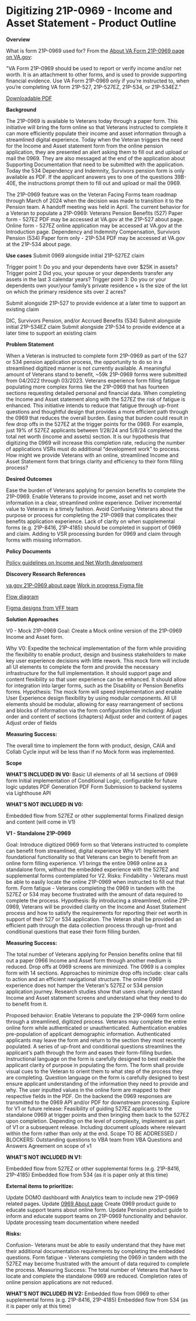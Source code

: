 # Digitizing 21P-0969 - Income and Asset Statement - Product Outline 

**Overview**

What is form 21P-0969 used for? From the [About VA Form 21P-0969 page on VA.gov](https://staging.va.gov/find-forms/about-form-21p-0969/):

"VA Form 21P-0969 should be used to report or verify income and/or net worth.  It is an attachment to other forms, and is used to provide supporting financial evidence. Use VA Form 21P-0969 only if you’re instructed to, when you’re completing VA form 21P-527, 21P-527EZ, 21P-534, or 21P-534EZ."

[Downloadable PDF](https://www.va.gov/find-forms/about-form-21p-0969/#:~:text=Download%20VA%20Form-,21P,-%2D0969%20(PDF))

**Background**

The 21P-0969 is available to Veterans today through a paper form.  This initiative will bring the form online so that Veterans instructed to complete it can more efficiently populate their income and asset information through a streamlined digital experience.
Today when the Veteran triggers the need for the Income and Asset statement form from the online pension application, they are presented an alert asking them to fill out and upload or mail the 0969.  They are also messaged at the end of the application about Supporting Documentation that need to be submitted with the application.
Today the 534 Dependency and Indemnity, Survivors pension form is only available as PDF.  If the applicant answers yes to one of the questions 39B-40E, the instructions prompt them to fill out and upload or mail the 0969.

The 21P-0969 feature was on the Veteran Facing Forms team roadmap through March of 2024 when the decision was made to transition it to the Pension team.  A handoff meeting was held in April.
The current behavior for a Veteran to populate a 21P-0969:
Veterans Pension Benefits (527)
Paper form - 527EZ PDF may be accessed at VA.gov at the 21P-527 about page.
Online form - 527EZ online application may be accessed at VA.gov at the Introduction page.
Dependency and Indemnity Compensation, Survivors Pension (534)
Paper form only - 21P-534 PDF may be accessed at VA.gov at the 21P-534 about page.

**Use cases**
Submit 0969 alongside initial 21P-527EZ claim

Trigger point 1: Do you and your dependents have over $25K in assets?
Trigger point 2 Did you, your spouse or your dependents transfer any assets in the last 3 calendar years?
Trigger point 3: Do you or your dependents own your/your family’s private residence + Is the size of the lot on which the primary residence sits over 2 acres?

Submit alongside 21P-527 to provide evidence at a later time to support an existing claim
 
DIC, Survivors Pension, and/or Accrued Benefits (534)
Submit alongside initial 21P-534EZ claim
Submit alongside 21P-534 to provide evidence at a later time to support an existing claim

**Problem Statement**

When a Veteran is instructed to complete form 21P-0969 as part of the 527 or 534 pension application process,  the opportunity to do so in a streamlined digitized manner is not currently available.    A meaningful amount of Veterans stand to benefit,  ~59k 21P-0969 forms were submitted from 04/2022 through 03/2023. 
Veterans experience form filling fatigue populating more complex forms like the 21P-0969 that has fourteen sections requesting detailed personal and financial data.  When completing the Income and Asset statement along with the 527EZ the risk of fatigue is enhanced.  This initiative intends to reduce that fatigue through up-front questions and thoughtful design that provides a more efficient path through the 0969 that reduces the overall burden.  Easing that burden could result in few drop offs in the 527EZ at the trigger points for the 0969. For example, just 19% of 527EZ applicants between 1/28/24 and 5/8/24 completed the total net worth (income and assets) section.  It is our hypothesis that digitizing the 0969 will increase this completion rate, reducing the number of applications VSRs must do additional “development work” to process.
How might we provide Veterans with an online, streamlined Income and Asset Statement form that brings clarity and efficiency to their form filling process?

**Desired Outcomes**

Ease the burden of Veterans applying for pension benefits to complete the 21P-0969.
Enable Veterans to  provide income, asset and net worth information in a clear, streamlined online experience. 
Deliver incremental value to Veterans in a timely fashion.
Avoid
Confusing Veterans about the purpose or process for completing the 21P-0969 that complicates their benefits application experience.
Lack of clarity on when supplemental forms (e.g. 21P-8416, 21P-4185) should be completed in support of 0969 and claim.
Adding to VSR processing burden for 0969 and claim through forms with missing information.

**Policy Documents**

[Policy guidelines on Income and Net Worth development](https://www.knowva.ebenefits.va.gov/system/templates/selfservice/va_ssnew/help/customer/locale/en-US/portal/554400000001018/content/554400000178674/M21-1-Part-IX-Subpart-i-Chapter-3-Section-A-General-Information-on-Income-and-Net-Worth-Development?query=0969)

**Discovery Research References**

[va.gov 21P-0969 about page](https://www.va.gov/find-forms/about-form-21p-0969/)
[Work in progress Figma file](https://www.figma.com/file/tJhSwyQorlgdVPC2UKx1fQ/WIP---21P-0969-Income-and-Asset?type=design&node-id=0-1&mode=design&t=WNEUMmB2kNt706wv-0)

[Flow diagram](https://app.mural.co/t/departmentofveteransaffairs9999/m/departmentofveteransaffairs9999/1716990611183/ae454eca4402d95d1d1f82d8a55d901f43bee6e1?sender=ud143866fd5369378295a0267)

[Figma designs from VFF team](https://www.figma.com/design/tJhSwyQorlgdVPC2UKx1fQ/WIP---21P-0969-Income-and-Asset?node-id=0-1&t=fj1AJefI1lxkTs5h-0)


**Solution Approaches**

V0 - Mock 21P-0969
Goal: Create a Mock online version of the 21P-0969 Income and Asset form.  

Why V0: Expedite the technical implementation of the form while providing the flexibility to enable product, design and business stakeholders to make key user experience decisions with little rework.  This mock form will include all UI elements to complete the form and provide the necessary infrastructure for the full implementation. It should support page and content flexibility so that user experience can be enhanced. It should allow for integration into larger forms, such as the Disability or Pension Benefits forms.
Hypothesis:
The mock form will speed implementation and enable User Experience design flexibility by using modular components. All UI elements should be modular, allowing for easy rearrangement of sections and blocks of information via the form configuration file including:
Adjust order and content of sections (chapters) 
Adjust order and content of pages
Adjust order of fields

**Measuring Success:**

The overall time to implement the form with product, design, CAIA and Collab Cycle input will be less than if no Mock form was implemented.

**Scope**

**WHAT’S INCLUDED IN V0:**
Basic UI elements of all 14 sections of 0969 form
Initial implementation of Conditional Logic, configurable for future logic updates
PDF Generation
PDF Form Submission to backend systems via Lighthouse API


**WHAT’S NOT INCLUDED IN V0:**

Embedded flow from 527EZ or other supplemental forms 
Finalized design and content (will come in V1)


**V1 - Standalone 21P-0969**

Goal: Introduce digitized 0969 form so that Veterans instructed to complete can benefit from streamlined, digital experience
Why V1: Implement foundational functionality so that Veterans can begin to benefit from an online form filling experience.  V1 brings the entire 0969 online as a standalone form, without the embedded experience with the 527EZ and supplemental forms contemplated for V2.
Risks:
Findability - Veterans must be able to easily locate the online 21P-0969 when instructed to fill out that form.
Form fatigue - Veterans completing the 0969 in tandem with the 527EZ or 534 may become frustrated with the amount of data required to complete the process.
Hypothesis:
By introducing a streamlined, online 21P-0969, Veterans will be provided clarity on the Income and Asset Statement process and how to satisfy the requirements for reporting their net worth in support of their 527 or 534 application.
The Veteran shall be provided an efficient path through the data collection process through up-front and conditional questions that ease their form filling burden.


**Measuring Success:**

The total number of Veterans applying for Pension benefits online that fill out a paper 0966 Income and Asset  form through another medium is reduced.
Drop offs at 0969 screens are minimized.  The 0969 is a complex form with 14 sections. Approaches to minimize drop offs include: clear calls to action and an efficient navigational structure.
The online 0969 experience does not hamper the Veteran's 527EZ or 534 pension application journey.
Research studies show that users clearly understand Income and Asset statement  screens and understand what they need to do to benefit from it.


Proposed behavior: Enable Veterans to populate the 21P-0969 form online through a streamlined, digitized process.
Veterans may complete the entire online form while authenticated or unauthenticated.  Authentication enables pre-population of applicant demographic information.
Authenticated applicants may leave the form and return to the section they most recently populated. 
A series of up-front and conditional questions streamlines the applicant's path through the form and eases their form-filling burden.
Instructional language on the form is carefully designed to best enable the applicant clarity of purpose in populating the form.
The form shall provide visual cues to the Veteran to orient them to what step of the process they are completing.
Question language on the form is carefully designed to best ensure applicant understanding of the information they need to provide and why.
The user inputted values in the online form are mapped to their respective fields in the PDF.
On the backend the 0969 responses are transmitted to the 0969 API and/or PDF for downstream processing.
Explore for V1 or future release: 
Feasibility of guiding 527EZ applicants to the standalone 0969 at trigger points and then bringing them back to the 527EZ upon completion. Depending on the level of complexity, implement as part of V1 or a subsequent release.
Including document uploads where relevant within the form rather than only at the end.
Scope
TO BE ADDRESSED / BLOCKERS:
Outstanding questions to VBA team from VBA Questions and Answers
Agreement on scope of v1


**WHAT’S NOT INCLUDED IN V1:**

Embedded flow from 527EZ or other supplemental forms (e.g. 21P-8416, 21P-4185)
Embedded flow from 534 (as it is paper only at this time)


**External items to prioritize:**

Update DOMO dashboard with Analytics team to include new 21P-0969 related pages.
Update [0969 About page](https://www.va.gov/find-forms/about-form-21p-0969/)
Create 0969 product guide to educate support teams about online form.
Update Pension product guide to inform and educate support teams on 21P-0969  functionality and behavior.
Update processing team documentation where needed



**Risks:**

Confusion- Veterans must be able to easily understand that they have met their additional documentation requirements by completing the embedded questions.
Form fatigue - Veterans completing the 0969 in tandem with the 527EZ may become frustrated with the amount of data required to complete the process.
Measuring Success:
The total number of Veterans that have to locate and complete the standalone 0969 are reduced.
Completion rates of online pension applications are not reduced.


**WHAT’S NOT INCLUDED IN V2:**
Embedded flow from 0969 to other supplemental forms (e.g. 21P-8416, 21P-4185)
Embedded flow from 534 (as it is paper only at this time)


****
